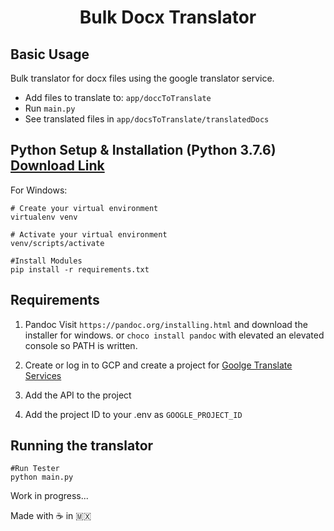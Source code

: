 <h1><p align="center">Bulk Docx Translator</p></h1>

## Basic Usage

Bulk translator for docx files using the google translator service.
- Add files to translate to: `app/doccToTranslate`
- Run   `main.py`
- See translated files in `app/docsToTranslate/translatedDocs`


## Python Setup & Installation (Python 3.7.6) [Download Link](https://www.python.org/downloads/release/python-376/)

For Windows:
```
# Create your virtual environment
virtualenv venv

# Activate your virtual environment
venv/scripts/activate

#Install Modules
pip install -r requirements.txt
```

## Requirements

1) Pandoc
Visit `https://pandoc.org/installing.html` and download the installer for windows. 
or `choco install pandoc` with elevated an elevated console so PATH is written. 

2) Create or log in to GCP and create a project for [Goolge Translate Services](https://console.cloud.google.com/apis/library/translate.googleapis.com) 

3) Add the API to the project

4) Add the project ID to your .env as `GOOGLE_PROJECT_ID`

## Running the translator
```
#Run Tester
python main.py
```

Work in progress...


Made with ☕️ in 🇲🇽